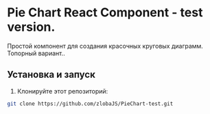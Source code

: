 # Pie Chart React Component - test version.

Простой компонент для создания красочных круговых диаграмм. 
Топорный вариант..

## Установка и запуск

1. Клонируйте этот репозиторий:

```bash
git clone https://github.com/zlobaJS/PieChart-test.git

